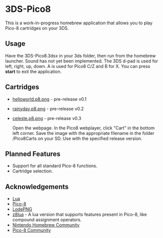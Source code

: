
# 3DS-Pico8
This is a work-in-progress homebrew application that allows you to play Pico-8 cartridges on your 3DS.

## Usage
Have the 3DS-Pico8.3dsx in your 3ds folder, then run from the homebrew launcher.
Sound has not yet been implemented.
The 3DS d-pad is used for left, right, up, down. A is used for Pico8 C/Z and B for X.
You can press **start** to exit the application.

## Cartridges
- [helloworld.p8.png] - pre-release v0.1
- [rainyday.p8.png] - pre-release v0.2
- [celeste.p8.png] - pre-release v0.3

	Open the webpage. In the Pico8 webplayer, click "Cart" in the bottom left corner. Save the image with the appropriate filename in the folder /Pico8Carts on your SD. Use with the specified release version.
	
## Planned Features
- Support for all standard Pico-8 functions.
- Cartridge selection.

## Acknowledgements
* [Lua]
* [Pico-8]
* [LodePNG]
* [z8lua] - A lua version that supports features present in Pico-8, like compound assignment operators.
* [Nintendo Homebrew Community]
* [Pico-8 Community]

[helloworld.p8.png]: https://www.lexaloffle.com/bbs/?pid=9994
[rainyday.p8.png]: https://www.lexaloffle.com/bbs/?pid=16887
[celeste.p8.png]: https://www.lexaloffle.com/bbs/?tid=2145

[Lua]: https://github.com/lua/lua
[Pico-8]: https://www.lexaloffle.com/pico-8.php
[LodePNG]: https://github.com/lvandeve/lodepng
[z8lua]: https://github.com/samhocevar/z8lua
[Nintendo Homebrew Community]: https://discord.gg/C29hYvh
[Pico-8 Community]: https://discord.gg/MhQAzTw
